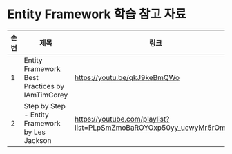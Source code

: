 # Entity Framework 학습 참고 자료

| 순번 | 제목 | 링크 | 비고 |
| ---| --- | --- | --- |
| 1 | Entity Framework Best Practices by IAmTimCorey | https://youtu.be/qkJ9keBmQWo | - |
| 2 | Step by Step - Entity Framework by Les Jackson | https://youtube.com/playlist?list=PLpSmZmoBaROYOxp50yy_uewyMr5rOmx1f | - |
